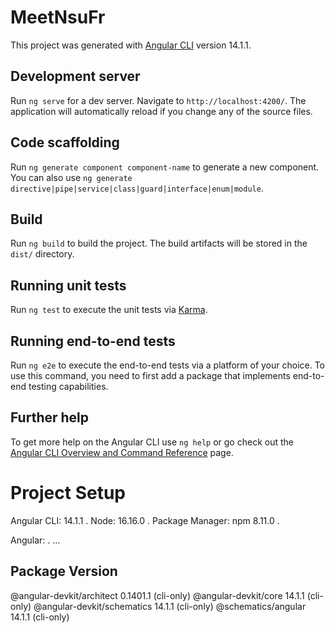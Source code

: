 # MeetNsuFr

This project was generated with [Angular CLI](https://github.com/angular/angular-cli) version 14.1.1.

## Development server

Run `ng serve` for a dev server. Navigate to `http://localhost:4200/`. The application will automatically reload if you change any of the source files.

## Code scaffolding

Run `ng generate component component-name` to generate a new component. You can also use `ng generate directive|pipe|service|class|guard|interface|enum|module`.

## Build

Run `ng build` to build the project. The build artifacts will be stored in the `dist/` directory.

## Running unit tests

Run `ng test` to execute the unit tests via [Karma](https://karma-runner.github.io).

## Running end-to-end tests

Run `ng e2e` to execute the end-to-end tests via a platform of your choice. To use this command, you need to first add a package that implements end-to-end testing capabilities.

## Further help

To get more help on the Angular CLI use `ng help` or go check out the [Angular CLI Overview and Command Reference](https://angular.io/cli) page.

# Project Setup

Angular CLI: 14.1.1 .
Node: 16.16.0 .
Package Manager: npm 8.11.0 . 

Angular: .
... 

Package                      Version
------------------------------------------------------
@angular-devkit/architect    0.1401.1 (cli-only)
@angular-devkit/core         14.1.1 (cli-only)
@angular-devkit/schematics   14.1.1 (cli-only)
@schematics/angular          14.1.1 (cli-only)

